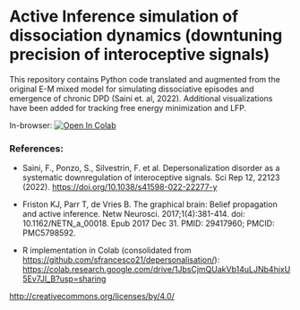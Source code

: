 # Active Inference simulation of dissociation dynamics (downtuning precision of interoceptive signals)
This repository contains Python code translated and augmented from the original E-M mixed model for simulating dissociative episodes and emergence of chronic DPD (Saini et. al, 2022). Additional visualizations have been added for tracking free energy minimization and LFP.

In-browser:
[![Open In Colab](https://colab.research.google.com/assets/colab-badge.svg)](https://colab.research.google.com/drive/1i65WXJwP-2VrCjfwC-1fzEyPzSiYYq5q?usp=sharing)



### References:
- Saini, F., Ponzo, S., Silvestrin, F. et al. Depersonalization disorder as a systematic downregulation of interoceptive signals. Sci Rep 12, 22123 (2022). https://doi.org/10.1038/s41598-022-22277-y

- Friston KJ, Parr T, de Vries B. The graphical brain: Belief propagation and active inference. Netw Neurosci. 2017;1(4):381-414. doi: 10.1162/NETN_a_00018. Epub 2017 Dec 31. PMID: 29417960; PMCID: PMC5798592.

- R implementation in Colab (consolidated from https://github.com/sfrancesco21/depersonalisation/):
https://colab.research.google.com/drive/1JbsCjmQUakVb14uLJNb4hjxU5Ev7JI_B?usp=sharing

http://creativecommons.org/licenses/by/4.0/


